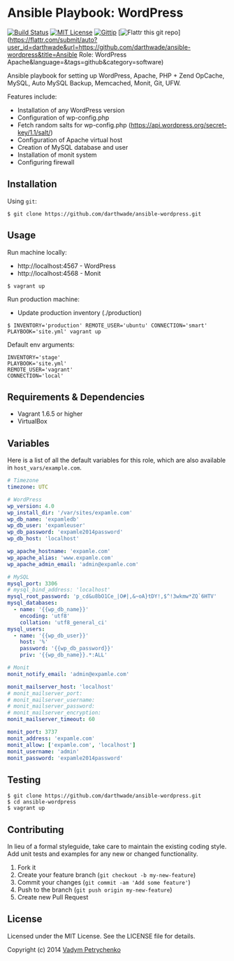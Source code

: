 # Ansible Playbook: WordPress
[![Build Status](https://travis-ci.org/darthwade/ansible-wordpress.png)](https://travis-ci.org/darthwade/ansible-wordpress)
[![MIT License](http://img.shields.io/badge/license-MIT-003399.svg)](http://opensource.org/licenses/MIT)
[![Gittip](http://img.shields.io/gittip/darthwade.svg)](https://www.gittip.com/darthwade/)
[![Flattr this git repo](http://api.flattr.com/button/flattr-badge-large.png)](https://flattr.com/submit/auto?user_id=darthwade&url=https://github.com/darthwade/ansible-wordpress&title=Ansible Role: WordPress Apache&language=&tags=github&category=software) 

Ansible playbook for setting up WordPress, Apache, PHP + Zend OpCache, MySQL, Auto MySQL Backup, Memcached, Monit, Git, UFW.

Features include:
- Installation of any WordPress version
- Configuration of wp-config.php
- Fetch random salts for wp-config.php (https://api.wordpress.org/secret-key/1.1/salt/)
- Configuration of Apache virtual host
- Creation of MySQL database and user
- Installation of monit system
- Configuring firewall

## Installation

Using `git`:
```shell 
$ git clone https://github.com/darthwade/ansible-wordpress.git
```

## Usage

Run machine locally:
  - http://localhost:4567 - WordPress
  - http://localhost:4568 - Monit
```shell 
$ vagrant up
```

Run production machine:
  - Update production inventory (./production)
```shell 
$ INVENTORY='production' REMOTE_USER='ubuntu' CONNECTION='smart' PLAYBOOK='site.yml' vagrant up
```

Default env arguments:
```shell
INVENTORY='stage'
PLAYBOOK='site.yml'
REMOTE_USER='vagrant'
CONNECTION='local'
```

## Requirements & Dependencies
- Vagrant 1.6.5 or higher
- VirtualBox

## Variables
Here is a list of all the default variables for this role, which are also available in `host_vars/example.com`.

```yaml 
# Timezone
timezone: UTC

# WordPress
wp_version: 4.0
wp_install_dir: '/var/sites/expamle.com'
wp_db_name: 'expamledb'
wp_db_user: 'expamleuser'
wp_db_password: 'expamle2014password'
wp_db_host: 'localhost'

wp_apache_hostname: 'expamle.com'
wp_apache_alias: 'www.expamle.com'
wp_apache_admin_email: 'admin@expamle.com'

# MySQL
mysql_port: 3306
# mysql_bind_address: 'localhost'
mysql_root_password: 'p_cd&u8bO1Ce_|O#|,&~oA}tDY!,$^!3wkmw*ZQ`6HTV'
mysql_databases:
  - name: '{{wp_db_name}}'
    encoding: 'utf8'
    collation: 'utf8_general_ci'
mysql_users:
  - name: '{{wp_db_user}}'
    host: '%'
    password: '{{wp_db_password}}'
    priv: '{{wp_db_name}}.*:ALL'

# Monit
monit_notify_email: 'admin@expamle.com'

monit_mailserver_host: 'localhost'
# monit_mailserver_port:
# monit_mailserver_username:
# monit_mailserver_password:
# monit_mailserver_encryption:
monit_mailserver_timeout: 60

monit_port: 3737
monit_address: 'expamle.com'
monit_allow: ['expamle.com', 'localhost']
monit_username: 'admin'
monit_password: 'expamle2014password'
```

## Testing
```shell 
$ git clone https://github.com/darthwade/ansible-wordpress.git
$ cd ansible-wordpress
$ vagrant up
```

## Contributing
In lieu of a formal styleguide, take care to maintain the existing coding style. Add unit tests and examples for any new or changed functionality.

1. Fork it
2. Create your feature branch (`git checkout -b my-new-feature`)
3. Commit your changes (`git commit -am 'Add some feature'`)
4. Push to the branch (`git push origin my-new-feature`)
5. Create new Pull Request

## License

Licensed under the MIT License. See the LICENSE file for details.

Copyright (c) 2014 [Vadym Petrychenko](http://petrychenko.com/)